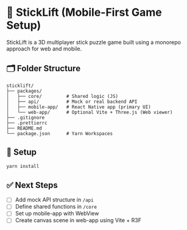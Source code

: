# 🧩 StickLift (Mobile-First Game Setup)

StickLift is a 3D multiplayer stick puzzle game built using a monorepo approach for web and mobile.

## 🗂 Folder Structure

```
sticklift/
├── packages/
│   ├── core/         # Shared logic (JS)
│   ├── api/          # Mock or real backend API
│   ├── mobile-app/   # React Native app (primary UI)
│   └── web-app/      # Optional Vite + Three.js (Web viewer)
├── .gitignore
├── .prettierrc
├── README.md
└── package.json      # Yarn Workspaces
```

## 🚀 Setup

```bash
yarn install
```

## ✅ Next Steps

- [ ] Add mock API structure in `/api`
- [ ] Define shared functions in `/core`
- [ ] Set up mobile-app with WebView
- [ ] Create canvas scene in web-app using Vite + R3F
